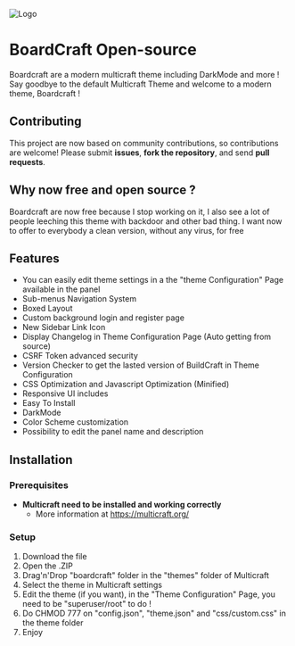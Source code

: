 
![Logo](https://i.imgur.com/iBCxJ80.jpeg)


# BoardCraft Open-source

Boardcraft are a modern multicraft theme including DarkMode and more ! Say goodbye to the default Multicraft Theme and welcome to a modern theme, Boardcraft !


## Contributing

This project are now based on community contributions, so contributions are welcome! Please submit **issues**, **fork the repository**, and send **pull requests**.


## Why now free and open source ?

Boardcraft are now free because I stop working on it, I also see a lot of people leeching this theme with backdoor and other bad thing. I want now to offer to everybody a clean version, without any virus, for free

## Features

- You can easily edit theme settings in a the "theme Configuration" Page available in the panel
- Sub-menus Navigation System
- Boxed Layout
- Custom background login and register page
- New Sidebar Link Icon
- Display Changelog in Theme Configuration Page (Auto getting from source)
- CSRF Token advanced security
- Version Checker to get the lasted version of BuildCraft in Theme Configuration
- CSS Optimization and Javascript Optimization (Minified)
- Responsive UI includes
- Easy To Install
- DarkMode
- Color Scheme customization
- Possibility to edit the panel name and description


## Installation

### Prerequisites

- **Multicraft need to be installed and working correctly** 
    - More information at https://multicraft.org/


### Setup

1. Download the file
2. Open the .ZIP
3. Drag'n'Drop "boardcraft" folder in the "themes" folder of Multicraft
4. Select the theme in Multicraft settings
5. Edit the theme (if you want), in the "Theme Configuration" Page, you need to be "superuser/root" to do !
6. Do CHMOD 777 on "config.json", "theme.json" and "css/custom.css" in the theme folder
7. Enjoy
